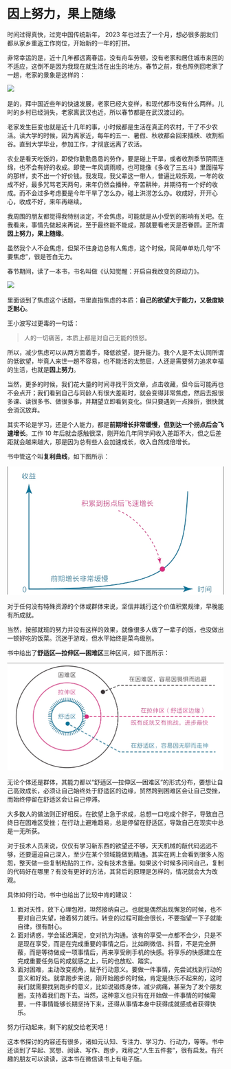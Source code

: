 # 因上努力，果上随缘

时间过得真快，过完中国传统新年， 2023 年也过去了一个月，想必很多朋友们都从家乡重返工作岗位，开始新的一年的打拼。

非常幸运的是，近十几年都远离春运，没有舟车劳顿，没有老家和居住城市来回的不适应，这倒不是因为我现在就生活在出生的地方。春节之前，我也照例回老家了一趟，老家的景象是这样的：

![](https://raw.githubusercontent.com/mogoweb/mywritings/master/book_wechat/202302/images/stay_away_from_anxiety_01.png)

是的，拜中国近些年的快速发展，老家已经大变样，和现代都市没有什么两样。儿时的乡村已经消失，老家离武汉也近，所以春节都是在武汉渡过的。

老家发生巨变也就是近十几年的事，小时候都是生活在真正的农村，干了不少农活。读大学的时候，因为离家近，每年的五一、暑假、秋收都会回来插秧、收割稻谷。直到大学毕业，参加工作，才彻底远离了农活。

农业是看天吃饭的，即使你勤勤恳恳的劳作，要是碰上干旱，或者收割季节阴雨连绵，也不会有好的收成。即使一年风调雨顺，也可能像《多收了三五斗》里面描写的那样，卖不出一个好价钱。我发现，我父辈这一带人，普遍比较乐观，一年的收成不好，最多咒骂老天两句，来年仍然会播种，辛苦耕种，并期待有一个好的收成。而不会过多考虑要是今年干旱了怎么办，碰上洪涝怎么办。收成好，开开心心，收成不好，来年再继续。

我周围的朋友都觉得我特别淡定，不会焦虑，可能就是从小受到的影响有关吧。在我看来，事情先做起来再说，至于最终能不能成，那就要看老天是否眷顾。正所谓**因上努力，果上随缘**。

虽然我个人不会焦虑，但架不住身边总有人焦虑，这个时候，简简单单劝几句“不要焦虑”，很是苍白无力。

春节期间，读了一本书，书名叫做《认知觉醒：开启自我改变的原动力》。

![](https://raw.githubusercontent.com/mogoweb/mywritings/master/book_wechat/202302/images/stay_away_from_anxiety_02.png)

里面谈到了焦虑这个话题，书里直指焦虑的本质：**自己的欲望大于能力，又极度缺乏耐心**。

王小波写过更毒的一句话：

> 人的一切痛苦，本质上都是对自己无能的愤怒。

所以，减少焦虑可以从两方面着手，降低欲望，提升能力。我个人是不太认同所谓的低欲望，毕竟人来世一趟不容易，也不能活的太憋屈，人还是需要努力追求幸福的生活，也就是**因上努力**。

当然，更多的时候，我们花大量的时间寻找干货文章，点击收藏，但今后可能再也不会点开；我们看到自己与同龄人有很大差距时，就会变得非常焦虑，然后去报很多课、读很多书、做很多事，并期望立即看到变化。但只要遇到一点挫折，很快就会消沉放弃。

其实不论是学习，还是个人能力，都是**前期增长非常缓慢，但到达一个拐点后会飞速增长**。工作 10 年后就会感触很深，刚开始几年同学间收入差距不大，但之后差距就会越来越大，那是因为总有些人会加速成长，收入自然成倍增长。

书中管这个叫**复利曲线**，如下图所示：

![](https://raw.githubusercontent.com/mogoweb/mywritings/master/book_wechat/202302/images/stay_away_from_anxiety_03.png)

对于任何没有特殊资源的个体或群体来说，坚信并践行这个价值积累规律，早晚能有所成就。

当然，按部就班的努力并没有这样的效果，就像很多人做了一辈子的饭，也没做出一顿好吃的饭菜。沉迷于游戏，但水平始终是菜鸟级别。

书中给出了**舒适区—拉伸区—困难区**三种区间，如下图所示：

![](https://raw.githubusercontent.com/mogoweb/mywritings/master/book_wechat/202302/images/stay_away_from_anxiety_04.png)

无论个体还是群体，其能力都以“舒适区—拉伸区—困难区”的形式分布，要想让自己高效成长，必须让自己始终处于舒适区的边缘，贸然跨到困难区会让自己受挫，而始终停留在舒适区会让自己停滞。

大多数人的做法则正好相反。在欲望上急于求成，总想一口吃成个胖子，导致自己终日在困难区受挫；在行动上避难趋易，总是停留在舒适区，导致自己在现实中总是一无所获。

对于技术人员来说，仅仅有学习新东西的欲望还不够，天天机械的敲代码远远不够，还要逼迫自己深入，至少在某个领域能做到精通。其实在网上会看到很多人抱怨，整天做一些复制粘贴的工作，没有技术含量。如果这个时候多问问自己，复制的代码好在哪里？有没有更好的方法，其背后的原理是怎样的，情况就会大为改观。

具体如何行动，书中也给出了比较中肯的建议：

1. 面对天性，放下心理包袱，坦然接纳自己。也就是偶然出现懈怠的时候，也不要对自己失望，接着努力就行。转变的过程可能会很长，不要指望一下子就能自律，很有耐心。
2. 面对诱惑，学会延迟满足，变对抗为沟通。该有的享受一点都不会少，只是不是现在享受，而是在完成重要的事情之后。比如刷微信、抖音，不是完全屏蔽，而是等待做成一项事情后，再来享受刷手机的快感。将享乐的快感建立在完成重要任务后的成就感之上，玩的也放松、踏实。
3. 面对困难，主动改变视角，赋予行动意义。要做一件事情，先尝试找到行动的意义和好处。就拿跑步来说，刚开始跑步的时候，肯定是快乐不起来的，这时我们就需要找到跑步的意义，比如说锻炼身体，减少病痛，甚至为了发个朋友圈，支持着我们跑下去。当然，这种意义也只有在开始做一件事情的时候需要，一件事情能够长期坚持下来，还得从事情本身中获得成就感或者获得快乐。

努力行动起来，剩下的就交给老天吧！

这本书探讨的内容还有很多，诸如元认知、专注力、学习力、行动力，等等。书中还谈到了早起、冥想、阅读、写作、跑步，戏称之“人生五件套”，很有启发。有兴趣的朋友可以读读，这本书在微信读书上有电子版。

